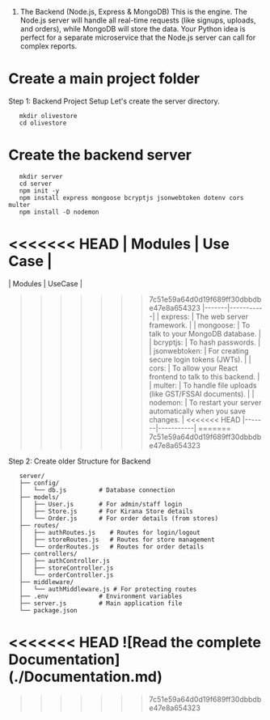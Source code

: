 1. The Backend (Node.js, Express & MongoDB)
This is the engine. The Node.js server will handle all real-time requests (like signups, uploads, and orders), while MongoDB will store the data. Your Python idea is perfect for a separate microservice that the Node.js server can call for complex reports.

# Create a main project folder
Step 1: Backend Project Setup
Let's create the server directory.
```
   mkdir olivestore
   cd olivestore
```

# Create the backend server
```
   mkdir server
   cd server
   npm init -y
   npm install express mongoose bcryptjs jsonwebtoken dotenv cors multer
   npm install -D nodemon 
```
<<<<<<< HEAD
| Modules | Use Case |
=======
| Modules | UseCase |
>>>>>>> 7c51e59a64d0d19f689ff30dbbdbe47e8a654323
|-------|-----------|
| express: | The web server framework. | 
| mongoose: | To talk to your MongoDB database. | 
| bcryptjs: | To hash passwords. | 
| jsonwebtoken: | For creating secure login tokens (JWTs). | 
| cors: | To allow your React frontend to talk to this backend. | 
| multer: | To handle file uploads (like GST/FSSAI documents). | 
| nodemon: | To restart your server automatically when you save changes. | 
<<<<<<< HEAD
|-------|-----------|
=======
>>>>>>> 7c51e59a64d0d19f689ff30dbbdbe47e8a654323

Step 2: Create older Structure for Backend
```
   server/
   ├── config/
   │   └── db.js         # Database connection
   ├── models/
   │   ├── User.js       # For admin/staff login
   │   ├── Store.js      # For Kirana Store details
   │   └── Order.js      # For order details (from stores)
   ├── routes/
   │   ├── authRoutes.js    # Routes for login/logout
   │   ├── storeRoutes.js   # Routes for store management
   │   └── orderRoutes.js   # Routes for order details
   ├── controllers/
   │   ├── authController.js
   │   ├── storeController.js
   │   └── orderController.js
   ├── middleware/
   │   └── authMiddleware.js # For protecting routes
   ├── .env              # Environment variables
   ├── server.js         # Main application file
   └── package.json
```
<<<<<<< HEAD
![Read the complete Documentation] (./Documentation.md)
=======
>>>>>>> 7c51e59a64d0d19f689ff30dbbdbe47e8a654323
